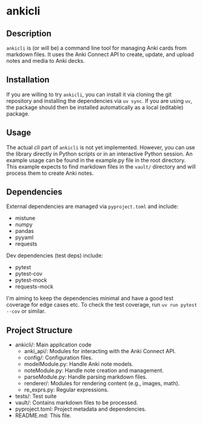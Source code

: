 # ankicli

## Description

`ankicli` is (or will be) a command line tool for managing Anki cards from markdown files. It uses the Anki Connect API to create, update, and upload notes and media to Anki decks.

## Installation
If you are willing to try `ankicli`, you can install it via cloning the git repository and installing the dependencies via `uv sync`. 
If you are using `uv`, the package should then be installed automatically as a local (editable) package.


## Usage
The actual _cli_ part of `ankicli` is not yet implemented. However, you can use the library directly in Python scripts or in an interactive Python session. 
An example usage can be found in the example.py file in the root directory. This example expects to find markdown files in the `vault/` directory and will process them to create Anki notes.

## Dependencies
External dependencies are managed via `pyproject.toml` and include:

-   mistune
-   numpy
-   pandas
-   pyyaml
-   requests


Dev dependencies (test deps) include:

-   pytest
-   pytest-cov
-   pytest-mock
-   requests-mock

I'm aiming to keep the dependencies minimal and have a good test coverage for edge cases etc. 
To check the test coverage, run `uv run pytest --cov` or similar.

## Project Structure
- ankicli/: Main application code
    - anki_api/: Modules for interacting with the Anki Connect API.
    - config/: Configuration files.
    - modelModule.py: Handle Anki note models.
    - noteModule.py: Handle note creation and management.
    - parseModule.py: Handle parsing markdown files.
    - renderer/: Modules for rendering content (e.g., images, math).
    - re_exprs.py: Regular expressions.
- tests/: Test suite
- vault/: Contains markdown files to be processed.
- pyproject.toml: Project metadata and dependencies.
- README.md: This file.
